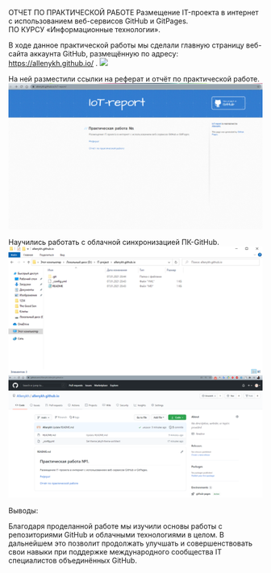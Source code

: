 ОТЧЕТ ПО ПРАКТИЧЕСКОЙ РАБОТЕ 
Размещение IT-проекта в интернет с использованием веб-сервисов GitHub и GitPages.  
ПО КУРСУ «Информационные технологии».  


В ходе данное практической работы мы сделали главную страницу веб-сайта аккаунта GitHub, размещённую по адресу: https://allenykh.github.io/ . 
![](https://github.com/Allenykh/report/tree/main/docs/1.png)
 

На ней разместили ссылки на реферат и отчёт по практической работе. 
![](2.png)
 

Научились работать с облачной синхронизацией ПК-GitHub. 
![](3.png)
![](4.png) 

Выводы: 

Благодаря проделанной работе мы изучили основы работы с репозиториями GitHub и облачными технологиями в целом. В дальнейшем это позволит продолжать улучшать и совершенствовать свои навыки при поддержке международного сообщества IT специалистов объединённых GitHub. 

